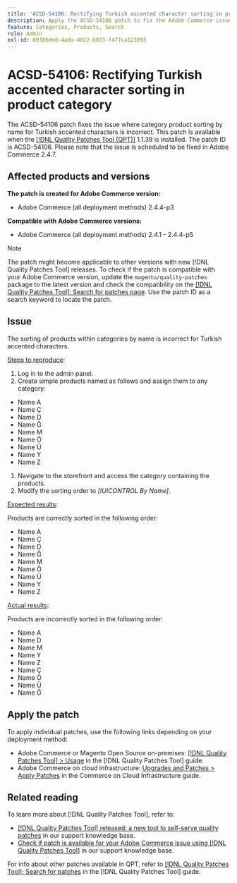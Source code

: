 ```yaml
---
title: 'ACSD-54106: Rectifying Turkish accented character sorting in product category'
description: Apply the ACSD-54106 patch to fix the Adobe Commerce issue where category product sorting by name for Turkish accented characters is incorrect.
feature: Categories, Products, Search
role: Admin
exl-id: 80386ded-4ada-4822-b073-f477ca123093
---
```

# ACSD-54106: Rectifying Turkish accented character sorting in product category

The ACSD-54106 patch fixes the issue where category product sorting by name for Turkish accented characters is incorrect. This patch is available when the [[!DNL Quality Patches Tool (QPT)]](/help/announcements/adobe-commerce-announcements/magento-quality-patches-released-new-tool-to-self-serve-quality-patches.md) 1.1.39 is installed. The patch ID is ACSD-54106. Please note that the issue is scheduled to be fixed in Adobe Commerce 2.4.7.

## Affected products and versions

**The patch is created for Adobe Commerce version:**

* Adobe Commerce (all deployment methods) 2.4.4-p3

**Compatible with Adobe Commerce versions:**

* Adobe Commerce (all deployment methods) 2.4.1 - 2.4.4-p5

>[!NOTE]
>
>The patch might become applicable to other versions with new [!DNL Quality Patches Tool] releases. To check if the patch is compatible with your Adobe Commerce version, update the `magento/quality-patches` package to the latest version and check the compatibility on the [[!DNL Quality Patches Tool]: Search for patches page](https://experienceleague.adobe.com/tools/commerce-quality-patches/index.html). Use the patch ID as a search keyword to locate the patch.

## Issue

The sorting of products within categories by name is incorrect for Turkish accented characters.

<u>Steps to reproduce</u>:

1. Log in to the admin panel.
1. Create simple products named as follows and assign them to any category:

* Name A
* Name Ç
* Name D
* Name Ğ
* Name M
* Name Ö
* Name Ü
* Name Y
* Name Z

1. Navigate to the storefront and access the category containing the products.
1. Modify the sorting order to *[!UICONTROL By Name]*.

<u>Expected results</u>:

Products are correctly sorted in the following order:

* Name A
* Name Ç
* Name D
* Name Ğ
* Name M
* Name Ö
* Name Ü
* Name Y
* Name Z

<u>Actual results</u>:

Products are incorrectly sorted in the following order:

* Name A
* Name D
* Name M
* Name Y
* Name Z
* Name Ç
* Name Ö
* Name Ü
* Name Ğ

## Apply the patch

To apply individual patches, use the following links depending on your deployment method:

* Adobe Commerce or Magento Open Source on-premises: [[!DNL Quality Patches Tool] > Usage](https://experienceleague.adobe.com/docs/commerce-operations/tools/quality-patches-tool/usage.html) in the [!DNL Quality Patches Tool] guide.
* Adobe Commerce on cloud infrastructure: [Upgrades and Patches > Apply Patches](https://experienceleague.adobe.com/docs/commerce-cloud-service/user-guide/develop/upgrade/apply-patches.html) in the Commerce on Cloud Infrastructure guide.

## Related reading

To learn more about [!DNL Quality Patches Tool], refer to:

* [[!DNL Quality Patches Tool] released: a new tool to self-serve quality patches](/help/announcements/adobe-commerce-announcements/magento-quality-patches-released-new-tool-to-self-serve-quality-patches.md) in our support knowledge base.
* [Check if patch is available for your Adobe Commerce issue using [!DNL Quality Patches Tool]](/help/support-tools/patches-available-in-qpt-tool/check-patch-for-magento-issue-with-magento-quality-patches.md) in our support knowledge base.

For info about other patches available in QPT, refer to [[!DNL Quality Patches Tool]: Search for patches](https://experienceleague.adobe.com/tools/commerce-quality-patches/index.html) in the [!DNL Quality Patches Tool] guide.
